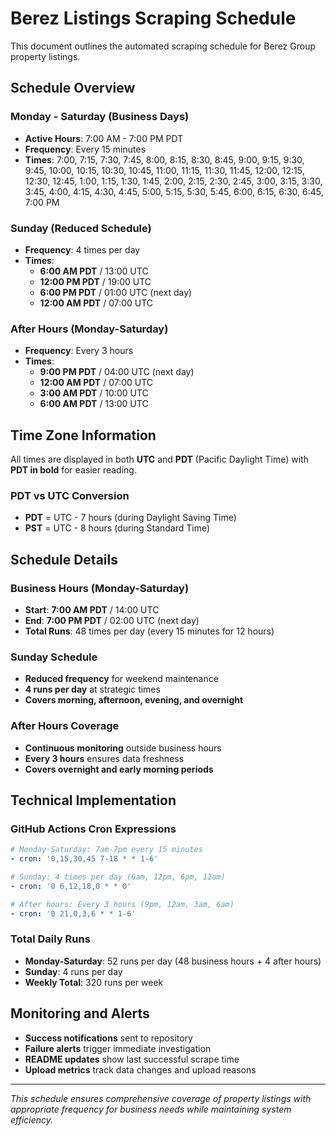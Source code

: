 # Berez Listings Scraping Schedule

This document outlines the automated scraping schedule for Berez Group property listings.

## Schedule Overview

### **Monday - Saturday (Business Days)**
- **Active Hours**: 7:00 AM - 7:00 PM PDT
- **Frequency**: Every 15 minutes
- **Times**: 7:00, 7:15, 7:30, 7:45, 8:00, 8:15, 8:30, 8:45, 9:00, 9:15, 9:30, 9:45, 10:00, 10:15, 10:30, 10:45, 11:00, 11:15, 11:30, 11:45, 12:00, 12:15, 12:30, 12:45, 1:00, 1:15, 1:30, 1:45, 2:00, 2:15, 2:30, 2:45, 3:00, 3:15, 3:30, 3:45, 4:00, 4:15, 4:30, 4:45, 5:00, 5:15, 5:30, 5:45, 6:00, 6:15, 6:30, 6:45, 7:00 PM

### **Sunday (Reduced Schedule)**
- **Frequency**: 4 times per day
- **Times**: 
  - **6:00 AM PDT** / 13:00 UTC
  - **12:00 PM PDT** / 19:00 UTC  
  - **6:00 PM PDT** / 01:00 UTC (next day)
  - **12:00 AM PDT** / 07:00 UTC

### **After Hours (Monday-Saturday)**
- **Frequency**: Every 3 hours
- **Times**:
  - **9:00 PM PDT** / 04:00 UTC (next day)
  - **12:00 AM PDT** / 07:00 UTC
  - **3:00 AM PDT** / 10:00 UTC
  - **6:00 AM PDT** / 13:00 UTC

## Time Zone Information

All times are displayed in both **UTC** and **PDT** (Pacific Daylight Time) with **PDT in bold** for easier reading.

### **PDT vs UTC Conversion**
- **PDT** = UTC - 7 hours (during Daylight Saving Time)
- **PST** = UTC - 8 hours (during Standard Time)

## Schedule Details

### **Business Hours (Monday-Saturday)**
- **Start**: **7:00 AM PDT** / 14:00 UTC
- **End**: **7:00 PM PDT** / 02:00 UTC (next day)
- **Total Runs**: 48 times per day (every 15 minutes for 12 hours)

### **Sunday Schedule**
- **Reduced frequency** for weekend maintenance
- **4 runs per day** at strategic times
- **Covers morning, afternoon, evening, and overnight**

### **After Hours Coverage**
- **Continuous monitoring** outside business hours
- **Every 3 hours** ensures data freshness
- **Covers overnight and early morning periods**

## Technical Implementation

### **GitHub Actions Cron Expressions**
```yaml
# Monday-Saturday: 7am-7pm every 15 minutes
- cron: '0,15,30,45 7-18 * * 1-6'

# Sunday: 4 times per day (6am, 12pm, 6pm, 12am)
- cron: '0 6,12,18,0 * * 0'

# After hours: Every 3 hours (9pm, 12am, 3am, 6am)
- cron: '0 21,0,3,6 * * 1-6'
```

### **Total Daily Runs**
- **Monday-Saturday**: 52 runs per day (48 business hours + 4 after hours)
- **Sunday**: 4 runs per day
- **Weekly Total**: 320 runs per week

## Monitoring and Alerts

- **Success notifications** sent to repository
- **Failure alerts** trigger immediate investigation
- **README updates** show last successful scrape time
- **Upload metrics** track data changes and upload reasons

---

*This schedule ensures comprehensive coverage of property listings with appropriate frequency for business needs while maintaining system efficiency.* 